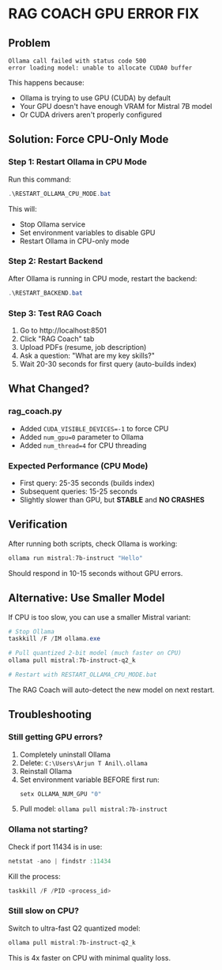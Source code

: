 # RAG COACH GPU ERROR FIX

## Problem
```
Ollama call failed with status code 500
error loading model: unable to allocate CUDA0 buffer
```

This happens because:
- Ollama is trying to use GPU (CUDA) by default
- Your GPU doesn't have enough VRAM for Mistral 7B model
- Or CUDA drivers aren't properly configured

## Solution: Force CPU-Only Mode

### Step 1: Restart Ollama in CPU Mode

Run this command:
```powershell
.\RESTART_OLLAMA_CPU_MODE.bat
```

This will:
- Stop Ollama service
- Set environment variables to disable GPU
- Restart Ollama in CPU-only mode

### Step 2: Restart Backend

After Ollama is running in CPU mode, restart the backend:
```powershell
.\RESTART_BACKEND.bat
```

### Step 3: Test RAG Coach

1. Go to http://localhost:8501
2. Click "RAG Coach" tab
3. Upload PDFs (resume, job description)
4. Ask a question: "What are my key skills?"
5. Wait 20-30 seconds for first query (auto-builds index)

## What Changed?

### rag_coach.py
- Added `CUDA_VISIBLE_DEVICES=-1` to force CPU
- Added `num_gpu=0` parameter to Ollama
- Added `num_thread=4` for CPU threading

### Expected Performance (CPU Mode)
- First query: 25-35 seconds (builds index)
- Subsequent queries: 15-25 seconds
- Slightly slower than GPU, but **STABLE** and **NO CRASHES**

## Verification

After running both scripts, check Ollama is working:
```powershell
ollama run mistral:7b-instruct "Hello"
```

Should respond in 10-15 seconds without GPU errors.

## Alternative: Use Smaller Model

If CPU is too slow, you can use a smaller Mistral variant:

```powershell
# Stop Ollama
taskkill /F /IM ollama.exe

# Pull quantized 2-bit model (much faster on CPU)
ollama pull mistral:7b-instruct-q2_k

# Restart with RESTART_OLLAMA_CPU_MODE.bat
```

The RAG Coach will auto-detect the new model on next restart.

## Troubleshooting

### Still getting GPU errors?
1. Completely uninstall Ollama
2. Delete: `C:\Users\Arjun T Anil\.ollama`
3. Reinstall Ollama
4. Set environment variable BEFORE first run:
   ```powershell
   setx OLLAMA_NUM_GPU "0"
   ```
5. Pull model: `ollama pull mistral:7b-instruct`

### Ollama not starting?
Check if port 11434 is in use:
```powershell
netstat -ano | findstr :11434
```

Kill the process:
```powershell
taskkill /F /PID <process_id>
```

### Still slow on CPU?
Switch to ultra-fast Q2 quantized model:
```powershell
ollama pull mistral:7b-instruct-q2_k
```

This is 4x faster on CPU with minimal quality loss.
